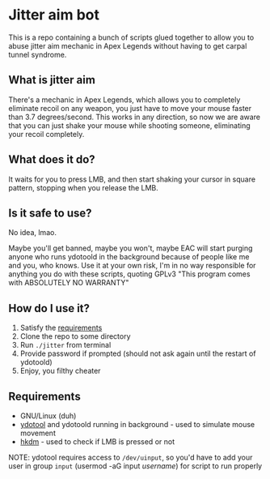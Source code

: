 # Jitter aim bot
This is a repo containing a bunch of scripts glued together to allow you to abuse jitter aim mechanic in Apex Legends without having to get carpal tunnel syndrome.

## What is jitter aim
There's a mechanic in Apex Legends, which allows you to completely eliminate recoil on any weapon, you just have to move your mouse faster than 3.7 degrees/second. This works in any direction, so now we are aware that you can just shake your mouse while shooting someone, eliminating your recoil completely.

## What does it do?
It waits for you to press LMB, and then start shaking your cursor in square pattern, stopping when you release the LMB. 

## Is it safe to use?
No idea, lmao.

Maybe you'll get banned, maybe you won't, maybe EAC will start purging anyone who runs ydotoold in the background because of people like me and you, who knows. Use it at your own risk, I'm in no way responsible for anything you do with these scripts, quoting GPLv3 "This program comes with ABSOLUTELY NO WARRANTY"

## How do I use it?
1. Satisfy the [requirements](#Requirements)
2. Clone the repo to some directory
3. Run `./jitter` from terminal
4. Provide password if prompted (should not ask again until the restart of ydotoold)
5. Enjoy, you filthy cheater

## Requirements
- GNU/Linux (duh)
- [ydotool](https://github.com/ReimuNotMoe/ydotool) and ydotoold running in background - used to simulate mouse movement
- [hkdm](https://gitlab.com/postmarketOS/hkdm) - used to check if LMB is pressed or not

NOTE: ydotool requires access to `/dev/uinput`, so you'd have to add your user in group `input` (usermod -aG input *username*) for script to run properly
